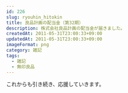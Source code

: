 ```yaml
---
id: 226
slug: ryouhin_hitokin
title: 良品計画の配当金（第32期）
description: 株式会社良品計画の配当金が届きました。
createdAt: 2011-05-31T23:00:33+09:00
updatedAt: 2011-05-31T23:00:33+09:00
imageFormat: png
category: 雑記
tags:
  - 雑記
  - 無印良品
---
```


<photo-image article-id="226" img-file-name="ryouhin_hitokin.jpg" caption="良品計画 第32期 配当金"></photo-image>

これからも引き続き、応援していきます。
